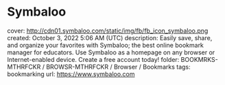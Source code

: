 # Symbaloo

cover: http://cdn01.symbaloo.com/static/img/fb/fb_icon_symbaloo.png
created: October 3, 2022 5:06 AM (UTC)
description: Easily save, share, and organize your favorites with Symbaloo; the best online bookmark manager for educators. Use Symbaloo as a homepage on any browser or Internet-enabled device. Create a free account today!
folder: BOOKMRKS-MTHRFCKR / BROWSR-MTHRFCKR / Browser / Bookmarks
tags: bookmarking
url: https://www.symbaloo.com